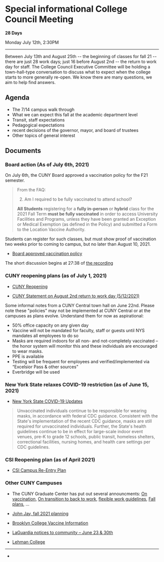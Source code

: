 # Special informational College Council Meeting

**28 Days**

Monday July 12th, 2:30PM

----

Between July 13th and August 25th -- the beginning of classes for fall 21 --there are just 28 work days; just 16 before August 2nd -- the return to work day for staff. The College Council Executive Committee will be holding a town-hall-type conversation to discuss what to expect when the college starts to more generally re-open. We know there are many questions, we aim to help find answers.

## Agenda


* The 7/14 campus walk through
* What we can expect this fall at the academic department level
* Transit, staff expectations
* Pedagogical expectations
* recent decisions of the governor, mayor, and board of trustees
* Other topics of general interest



## Documents

### Board action (As of July 6th, 2021)

On July 6th, the CUNY Board approved a vaccination policy for the F21 semester.

> From the FAQ:
>
> 2. Am I required to be fully vaccinated to attend school?
>
>**All Students** registering for a **fully in-person** or **hybrid** class for the 2021 Fall Term **must be fully vaccinated** in order to access University Facilities and Programs, unless they have been granted an Exception or Medical Exemption (as defined in the Policy) and submitted a Form to the Location Vaccine Authority.

Students can register for such classes, but must show proof of vaccination two weeks prior to coming to campus, but no later than August 10, 2021.


* [Board approved vaccination policy](/CCFS/July21Meeting/Board-Approved-Vaccination-Policy.pdf)

The short discussion begins at 27:38 of [the recording](https://www.youtube.com/watch?v=3u1ZYyWbx7A)

### CUNY reopening plans (as of July 1, 2021)

* [CUNY Reopening](https://www.cuny.edu/coronavirus/fall2021-reopeningplans/)

* [CUNY Statement on August 2nd return to work day (5/12/2021)](https://www.cuny.edu/coronavirus/university-updates/returning-to-in-person-work/)

Some informal notes from a CUNY Central town hall on June 22nd. Please note these "policies" may not be implemented at CUNY Central or at the campuses as plans evolve. Understand them for now as aspirational:

* 50% office capacity on any given day
* Vaccine will not be mandated for faculty, staff or guests until NYS mandates all employees to do so
* Masks are required indoors for all non- and not-completely vaccinated – the honor system will monitor this and these individuals are encouraged to wear masks.
* PPE is available
* Testing will be frequent for employees and verified/implemented via “Excelsior Pass & other sources”
* Everbridge will be used

### New York State relaxes COVID-19 restriction (as of June 15, 2021)

* [New York State COVID-19 Updates](https://www.governor.ny.gov/news/governor-cuomo-announces-covid-19-restrictions-lifted-70-adult-new-yorkers-have-received-first)

> Unvaccinated individuals continue to be responsible for wearing masks, in accordance with federal CDC guidance. Consistent with the State's implementation of the recent CDC guidance, masks are still required for unvaccinated individuals. Further, the State's health guidelines continue to be in effect for large-scale indoor event venues, pre-K to grade 12 schools, public transit, homeless shelters, correctional facilities, nursing homes, and health care settings per CDC guidelines.

### CSI Reopening plan (as of April 2021)

* [CSI Campus Re-Entry Plan](https://www.csi.cuny.edu/about-csi/president-leadership/office-president/csi-campus-re-entry-plan)

### Other CUNY Campuses

* The CUNY Graduate Center has put out several announcments: [On vaccination](https://gc.listserv.cuny.edu/Scripts/wa-gc.exe?A2=GCCOMMUNITYNOTICE;ca650598.2107p), [On transition to back to work](https://gc.cuny.edu/News/All-News/Detail?id=59945), [flexible work guidelines](https://gc.cuny.edu/News/All-News/Detail?id=59873), [Fall plans](https://gc.cuny.edu/News/All-News/Detail?id=59708), ...


* [John Jay, fall 2021 planning](http://www.jjay.cuny.edu/fall-2021-planning)

* [Brooklyn College Vaccine Information](http://www.brooklyn.cuny.edu/web/about/offices/studentaffairs/health-wellness/healthprograms.php)

* [LaGuardia notices to community – June 23 & 30th](https://www.laguardia.edu/coronavirus/)

* [Lehman College](https://www.lehman.edu/coronavirus/)

----

* [](/CCFS/July21Meeting/)
